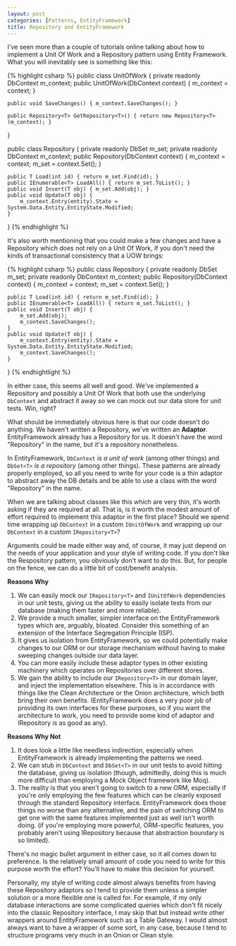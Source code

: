```yaml
---
layout: post
categories: [Patterns, EntityFramework]
title: Repository and EntityFramework
---
```


I've seen more than a couple of tutorials online talking about how to implement a Unit Of Work and
a Repository pattern using Entity Framework. What you will inevitably see is something like this:

{% highlight csharp %}
public class UnitOfWork {
    private readonly DbContext m_context;
    public UnitOfWork(DbContext context) { m_context = context; }

    public void SaveChanges() { m_context.SaveChanges(); }

    public Repository<T> GetRepository<T>() { return new Repository<T>(m_context); }
}

public class Repository<T> {
    private readonly DbSet<T> m_set;
    private readonly DbContext m_context;
    public Repository(DbContext context) {
        m_context = context;
        m_set = context.Set<T>();
    }

    public T Load(int id) { return m_set.Find(id); }
    public IEnumerable<T> LoadAll() { return m_set.ToList(); }
    public void Insert(T obj) { m_set.Add(obj); }
    public void Update(T obj) {
        m_context.Entry(entity).State = System.Data.Entity.EntityState.Modified;
    }
}
{% endhighlight %}

It's also worth mentioning that you could make a few changes and have a Repository which does not
rely on a Unit Of Work, if you don't need the kinds of transactional consistency that a UOW brings:

{% highlight csharp %}
public class Repository<T> {
    private readonly DbSet<T> m_set;
    private readonly DbContext m_context;
    public Repository(DbContext context) {
        m_context = context;
        m_set = context.Set<T>();
    }

    public T Load(int id) { return m_set.Find(id); }
    public IEnumerable<T> LoadAll() { return m_set.ToList(); }
    public void Insert(T obj) {
        m_set.Add(obj);
        m_context.SaveChanges();
    }
    public void Update(T obj) {
        m_context.Entry(entity).State = System.Data.Entity.EntityState.Modified;
        m_context.SaveChanges();
    }
}
{% endhightlight %}

In either case, this seems all well and good. We've implemented a Repository and possibly a Unit Of
Work that both use the underlying `DbContext` and abstract it away so we can mock out our data store
for unit tests. Win, right?

What should be immediately obvious here is that our code doesn't do anything. We haven't written
a Repository, we've written an **Adaptor**. EntityFramework already has a Repository for us. It
doesn't have the word "Repository" in the name, but it's a repository nonetheless.

In EntityFramework, `DbContext` *is a unit of work* (among other things) and `DbSet<T>` *is a
repository* (among other things). These patterns are already properly employed, so all you need to
write for your code is a thin adaptor to abstract away the DB details and be able to use a class
with the word "Repository" in the name.

When we are talking about classes like this which are very thin, it's worth asking if they are
required at all. That is, is it worth the modest amount of effort required to implement this adaptor
in the first place? Should we spend time wrapping up `DbContext` in a custom `IUnitOfWork` and
wrapping up our `DbContext` in a custom `IRepository<T>`?

Arguments could be made either way and, of course, it may just depend on the needs of your
application and your style of writing code. If you don't like the Respository pattern, you obviously
don't want to do this. But, for people on the fence, we can do a little bit of cost/benefit
analysis.

**Reasons Why**
1. We can easily mock our `IRepository<T>` and `IUnitOfWork` dependencies in our unit tests, giving
   us the ability to easily isolate tests from our database (making them faster and more reliable).
2. We provide a much smaller, simpler interface on the EntityFramework types which are, arguably,
   bloated. Consider this something of an extension of the Interface Segregation Principle (ISP).
3. It gives us isolation from EntityFramework, so we could potentially make changes to our ORM or
   our storage mechanism without having to make sweeping changes outside our data layer.
4. You can more easily include these adaptor types in other existing machinery which operates on
   Repositories over different stores.
5. We gain the ability to include our `IRepository<T>` in our domain layer, and inject the
   implementation elsewhere. This is in accordance with things like the Clean Architecture or the
   Onion architecture, which both bring their own benefits. (EntityFramework does a very poor job
   of providing its own interfaces for these purposes, so if you want the architecture to work, you
   need to provide some kind of adaptor and IRepository is as good as any).

**Reasons Why Not**
1. It does look a little like needless indirection, especially when EntityFramework is already
   implementing the patterns we need.
2. We can stub in `DbContext` and `DbSet<T>` in our unit tests to avoid hitting the database, giving
   us isolation (though, admittedly, doing this is much more difficult than employing a Mock Object
   framework like Moq).
3. The reality is that you aren't going to switch to a new ORM, especially if you're only employing
   the few features which can be cleanly exposed through the standard Repository interface.
   EntityFramework does those things no worse than any alternative, and the pain of switching ORM
   to get one with the same features implemented just as well isn't worth doing. (if you're
   employing more powerful, ORM-specific features, you probably aren't using IRepository because
   that abstraction boundary is so limited).

There's no magic bullet argument in either case, so it all comes down to preference. Is the
relatively small amount of code you need to write for this purpose worth the effort? You'll have to
make this decision for yourself.

Personally, my style of writing code almost always benefits from having these Repository adaptors
so I tend to provide them unless a simpler solution or a more flexible one is called for. For
example, if my only database interactions are some complicated queries which don't fit nicely into
the classic Repository interface, I may skip that but instead write other wrappers around
EntityFramework such as a Table Gateway. I would almost always want to have a wrapper of some sort,
in any case, because I tend to structure programs very much in an Onion or Clean style.
